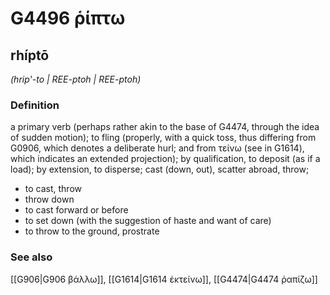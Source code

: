 # G4496 ῥίπτω

## rhíptō

_(hrip'-to | REE-ptoh | REE-ptoh)_

### Definition

a primary verb (perhaps rather akin to the base of G4474, through the idea of sudden motion); to fling (properly, with a quick toss, thus differing from G0906, which denotes a deliberate hurl; and from τείνω (see in G1614), which indicates an extended projection); by qualification, to deposit (as if a load); by extension, to disperse; cast (down, out), scatter abroad, throw; 

- to cast, throw
- throw down
- to cast forward or before
- to set down (with the suggestion of haste and want of care)
- to throw to the ground, prostrate

### See also

[[G906|G906 βάλλω]], [[G1614|G1614 ἐκτείνω]], [[G4474|G4474 ῥαπίζω]]
